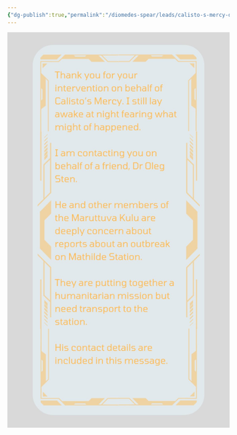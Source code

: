 ```yaml
---
{"dg-publish":true,"permalink":"/diomedes-spear/leads/calisto-s-mercy-dr-laurent-message/"}
---
```


![Dr Laurent Message.jpg](/img/user/Diomedes'%20Spear/Assests/Dr%20Laurent%20Message.jpg)